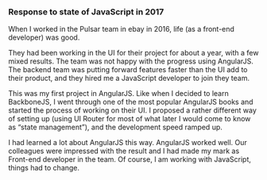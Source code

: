 ### Response to state of JavaScript in 2017

When I worked in the Pulsar team in ebay in 2016, life (as a front-end developer) was good. 

They had been working in the UI for their project for about a year, with a few mixed results. The team was not happy with the progress using AngularJS. The backend team was putting forward features faster than the UI add to their product, and they hired me a JavaScript developer to join they team.

This was my first project in AngularJS. Like when I decided to learn BackboneJS, I went through one of the most popular AngularJS books and started the process of working on their UI. I proposed a rather different way of setting up (using UI Router for most of what later I would come to know as “state management”), and the development speed ramped up.

I had learned a lot about AngularJS this way. AngularJS worked well. Our colleagues were impressed with the result and I had made my mark as Front-end developer in the team. Of course, I am working with JavaScript, things had to change.

